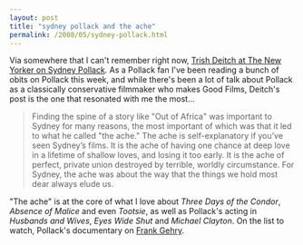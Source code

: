 ```yaml
---
layout: post
title: "sydney pollack and the ache"
permalink: /2008/05/sydney-pollack.html
---
```


<p>Via somewhere that I can't remember right now, <a href="http://www.newyorker.com/online/blogs/goingson/2008/05/remembering-syd.html">Trish Deitch at The New Yorker on Sydney Pollack</a>. As a Pollack fan I've been reading a bunch of obits on Pollack this week, and while there's been a lot of talk about Pollack as a classically conservative filmmaker who makes Good Films, Deitch's post is the one that resonated with me the most...</p>

<blockquote>
  <p>Finding the spine of a story like "Out of Africa" was important to Sydney for many reasons, the most important of which was that it led to what he called "the ache." The ache is self-explanatory if you’ve seen Sydney’s films. It is the ache of having one chance at deep love in a lifetime of shallow loves, and losing it too early. It is the ache of perfect, private union destroyed by terrible, worldly circumstance. For Sydney, the ache was about the way that the things we hold most dear always elude us.</p>
</blockquote>

<p>"The ache" is at the core of what I love about <em>Three Days of the Condor</em>, <em>Absence of Malice</em> and even <em>Tootsie</em>, as well as Pollack's acting in <em>Husbands and Wives</em>, <em>Eyes Wide Shut</em> and <em>Michael Clayton</em>. On the list to watch, Pollack's documentary on <a href="http://us.imdb.com/title/tt0446784/">Frank Gehry</a>.</p>



